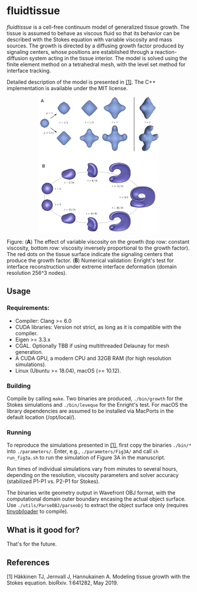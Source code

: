 # fluidtissue

_fluidtissue_ is a cell-free continuum model of generalized tissue growth. The tissue is assumed to behave as viscous fluid so that its behavior can be described with the Stokes equation with variable viscosity and mass sources. The growth is directed by a diffusing growth factor produced by signaling centers, whose positions are established through a reaction-diffusion system acting in the tissue interior. The model is solved using the finite element method on a tetrahedral mesh, with the level set method for interface tracking.

Detailed description of the model is presented in [[1]](#references). The C++ implementation is available under the MIT license.


<p align="center">
  <img src="examples/viscosity_enright.png" width="65%">
  <figcaption> 
  Figure: (<b>A</b>) The effect of variable viscosity on the growth (top row: constant viscosity, bottom row: viscosity inversely proportional to the growth factor). The red dots on the tissue surface indicate the signaling centers that produce the growth factor. (<b>B</b>) Numerical validation: Enright's test for interface reconstruction under extreme interface deformation (domain resolution 256^3 nodes).
  </figcaption>
</p>

## Usage

### Requirements:
 
- Compiler: Clang >= 6.0
- CUDA libraries: Version not strict, as long as it is compatible with the compiler.
- Eigen >= 3.3.x 
- CGAL. Optionally TBB if using multithreaded Delaunay for mesh generation.
- A CUDA GPU, a modern CPU and 32GB RAM (for high resolution simulations).
- Linux (Ubuntu >= 18.04), macOS (>= 10.12). 

### Building

Compile by calling `make`. Two binaries are produced, `./bin/growth` for the Stokes simulations and `./bin/leveque` for the Enright's test.
For macOS the library dependencies are assumed to be installed via MacPorts in the default location (/opt/local/).

### Running

To reproduce the simulations presented in [[1]](#references), first copy the binaries `./bin/*` into `./parameters/`. Enter, e.g., `./parameters/Fig3A/` and call `sh run_fig3a.sh` to run the simulation of Figure 3A in the manuscript. 

Run times of individual simulations vary from minutes to several hours, depending on the resolution, viscosity parameters and solver accuracy (stabilized P1-P1 vs. P2-P1 for Stokes).

The binaries write geometry output in Wavefront OBJ format, with the computational domain outer boundary encasing the actual object surface. Use `./utils/ParseOBJ/parseobj` to extract the object surface only (requires [tinyobjloader](https://github.com/syoyo/tinyobjloader) to compile).

## What is it good for?

That's for the future.

## References
[1] Häkkinen TJ, Jernvall J, Hannukainen A. Modeling tissue growth with the Stokes equation. bioRxiv. 1:641282, May 2019.
